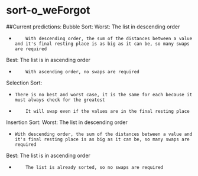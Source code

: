 # sort-o_weForgot
##Current predictions:
Bubble Sort:
Worst: The list in descending order
  * 		With descending order, the sum of the distances between a value and it's final resting place is as big as it can be, so many swaps are required
Best: The list is in ascending order
  * 		With ascending order, no swaps are required
Selection Sort:
  * 	There is no best and worst case, it is the same for each because it must always check for the greatest
  * 		It will swap even if the values are in the final resting place 
Insertion Sort:
Worst: The list in descending order
  *  	With descending order, the sum of the distances between a value and it's final resting place is as big as it can be, so many swaps are required
Best: The list is in ascending order
  * 		The list is already sorted, so no swaps are required

